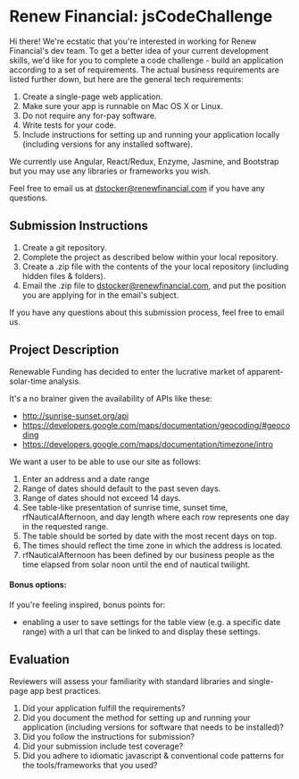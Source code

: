 Renew Financial: jsCodeChallenge
=================================

Hi there! We're ecstatic that you're interested in working for Renew Financial's dev team. To get a better idea of your current development skills, we'd like for you to complete a code challenge - build an application according to a set of requirements. The actual business requirements are listed further down, but here are the general tech requirements:

1. Create a single-page web application.
1. Make sure your app is runnable on Mac OS X or Linux.
1. Do not require any for-pay software.
1. Write tests for your code.
1. Include instructions for setting up and running your application locally (including versions for any installed software).

We currently use Angular, React/Redux, Enzyme, Jasmine, and Bootstrap but you may use any libraries or frameworks you wish.

Feel free to email us at [dstocker@renewfinancial.com](dstocker@renewfinancial.com) if you have any questions.

## Submission Instructions

1. Create a git repository.
1. Complete the project as described below within your local repository.
1. Create a .zip file with the contents of the your local repository (including hidden files & folders).
1. Email the .zip file to [dstocker@renewfinancial.com](dstocker@renewfinancial.com), and put the position you are applying for in the email's subject.

If you have any questions about this submission process, feel free to email us.

## Project Description

Renewable Funding has decided to enter the lucrative market of apparent-solar-time analysis.

It's a no brainer given the availability of APIs like these:

* http://sunrise-sunset.org/api
* https://developers.google.com/maps/documentation/geocoding/#geocoding
* https://developers.google.com/maps/documentation/timezone/intro

We want a user to be able to use our site as follows:

1. Enter an address and a date range
  1. Range of dates should default to the past seven days.
  1. Range of dates should not exceed 14 days.
1. See table-like presentation of sunrise time, sunset time, rfNauticalAfternoon, and day length where each row represents one day in the requested range.
  1. The table should be sorted by date with the most recent days on top.
  1. The times should reflect the time zone in which the address is located.
  1. rfNauticalAfternoon has been defined by our business people as the time elapsed from solar noon until the end of nautical twilight.

#### Bonus options:

If you're feeling inspired, bonus points for:

* enabling a user to save settings for the table view (e.g. a specific date range) with a url that can be linked to and display these settings.

## Evaluation

Reviewers will assess your familiarity with standard libraries and single-page app best practices.

1. Did your application fulfill the requirements?
1. Did you document the method for setting up and running your application (including versions for software that needs to be installed)?
1. Did you follow the instructions for submission?
1. Did your submission include test coverage?
1. Did you adhere to idiomatic javascript & conventional code patterns for the tools/frameworks that you used?
